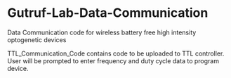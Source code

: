# Gutruf-Lab-Data-Communication
Data Communication code for wireless battery free high intensity optogenetic devices

TTL_Communication_Code contains code to be uploaded to TTL controller. 
User will be prompted to enter frequency and duty cycle data to program device.
